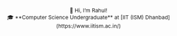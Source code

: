 <div align="center" style="font-size: 12px;">
  👋 Hi, I’m Rahul!<br>
  🎓 **Computer Science Undergraduate** at [IIT (ISM) Dhanbad](https://www.iitism.ac.in/)
</div>

<!---
crypticsaiyan/crypticsaiyan is a ✨ special ✨ repository because its `README.md` (this file) appears on your GitHub profile.
You can click the Preview link to take a look at your changes.
--->
